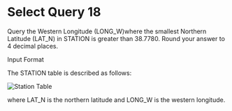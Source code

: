 # Select Query 18
Query the Western Longitude (LONG_W)where the smallest Northern Latitude (LAT_N) in STATION is greater than 38.7780. Round your answer to 4 decimal places.

Input Format

The STATION table is described as follows:


![Station Table](https://s3.amazonaws.com/hr-challenge-images/9336/1449345840-5f0a551030-Station.jpg)


where LAT_N is the northern latitude and LONG_W is the western longitude.

